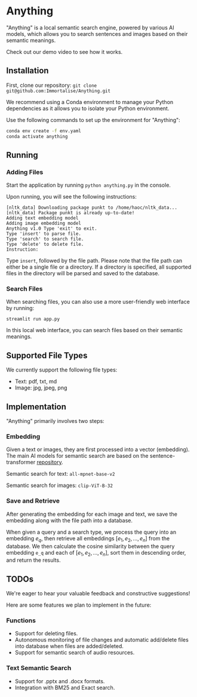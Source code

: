 # Anything

"Anything" is a local semantic search engine, powered by various AI models, which allows you to search sentences and images based on their semantic meanings.

Check out our demo video to see how it works.



## Installation

First, clone our repository: `git clone git@github.com:Immortalise/Anything.git`

We recommend using a Conda environment to manage your Python dependencies as it allows you to isolate your Python environment.

Use the following commands to set up the environment for "Anything":

```bash
conda env create -f env.yaml
conda activate anything
```



## Running

### Adding Files

Start the application by running `python anything.py` in the console.

Upon running, you will see the following instructions:

```
[nltk_data] Downloading package punkt to /home/haoc/nltk_data... 
[nltk_data] Package punkt is already up-to-date! 
Adding text embedding model 
Adding image embedding model 
Anything v1.0 Type 'exit' to exit.   
Type 'insert' to parse file.   
Type 'search' to search file.   
Type 'delete' to delete file. 
Instruction:
```

Type `insert`, followed by the file path. Please note that the file path can either be a single file or a directory. If a directory is specified, all supported files in the directory will be parsed and saved to the database.



### Search Files

When searching files, you can also use a more user-friendly web interface by running:

```
streamlit run app.py
```

In this local web interface, you can search files based on their semantic meanings.



## Supported File Types

We currently support the following file types:

- Text: pdf, txt, md
- Image: jpg, jpeg, png



## Implementation

"Anything" primarily involves two steps:

### Embedding

Given a text or images, they are first processed into a vector (embedding). The main AI models for semantic search are based on the sentence-transformer [repository](https://github.com/UKPLab/sentence-transformers).

Semantic search for text: `all-mpnet-base-v2`

Semantic search for images: `clip-ViT-B-32`

### Save and Retrieve

After generating the embedding for each image and text, we save the embedding along with the file path into a database.

When given a query and a search type, we process the query into an embedding $e_q$, then retrieve all embeddings $[e_1, e_2, ..., e_n]$ from the database. We then calculate the cosine similarity between the query embedding `e_q` and each of $[e_1, e_2, ..., e_n]$, sort them in descending order, and return the results.



## TODOs

We're eager to hear your valuable feedback and constructive suggestions!

Here are some features we plan to implement in the future:

### Functions

-  Support for deleting files.
-  Autonomous monitoring of file changes and automatic add/delete files into database when files are added/deleted.
-  Support for semantic search of audio resources.

### Text Semantic Search

-  Support for .pptx and .docx formats.
-  Integration with BM25 and Exact search.